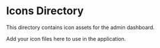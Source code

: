 # Icons Directory

This directory contains icon assets for the admin dashboard.

Add your icon files here to use in the application. 